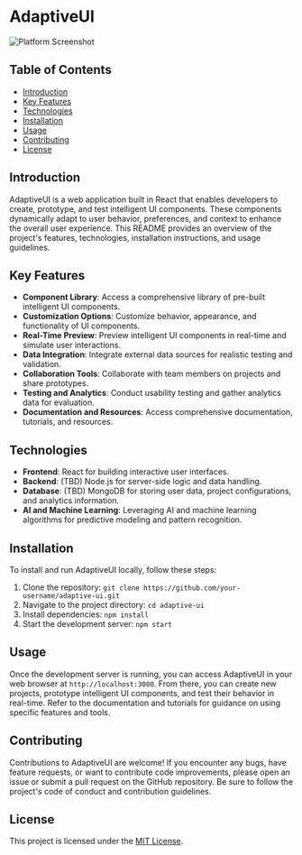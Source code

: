 # AdaptiveUI

![Platform Screenshot](/path/to/screenshot.png)

## Table of Contents

- [Introduction](#introduction)
- [Key Features](#key-features)
- [Technologies](#technologies)
- [Installation](#installation)
- [Usage](#usage)
- [Contributing](#contributing)
- [License](#license)

## Introduction

AdaptiveUI is a web application built in React that enables developers to create, prototype, and test intelligent UI components. These components dynamically adapt to user behavior, preferences, and context to enhance the overall user experience. This README provides an overview of the project's features, technologies, installation instructions, and usage guidelines.

## Key Features

- **Component Library**: Access a comprehensive library of pre-built intelligent UI components.
- **Customization Options**: Customize behavior, appearance, and functionality of UI components.
- **Real-Time Preview**: Preview intelligent UI components in real-time and simulate user interactions.
- **Data Integration**: Integrate external data sources for realistic testing and validation.
- **Collaboration Tools**: Collaborate with team members on projects and share prototypes.
- **Testing and Analytics**: Conduct usability testing and gather analytics data for evaluation.
- **Documentation and Resources**: Access comprehensive documentation, tutorials, and resources.

## Technologies

- **Frontend**: React for building interactive user interfaces.
- **Backend**: (TBD) Node.js for server-side logic and data handling.
- **Database**: (TBD) MongoDB for storing user data, project configurations, and analytics information.
- **AI and Machine Learning**: Leveraging AI and machine learning algorithms for predictive modeling and pattern recognition.

## Installation

To install and run AdaptiveUI locally, follow these steps:

1. Clone the repository: `git clone https://github.com/your-username/adaptive-ui.git`
2. Navigate to the project directory: `cd adaptive-ui`
3. Install dependencies: `npm install`
4. Start the development server: `npm start`

## Usage

Once the development server is running, you can access AdaptiveUI in your web browser at `http://localhost:3000`. From there, you can create new projects, prototype intelligent UI components, and test their behavior in real-time. Refer to the documentation and tutorials for guidance on using specific features and tools.

## Contributing

Contributions to AdaptiveUI are welcome! If you encounter any bugs, have feature requests, or want to contribute code improvements, please open an issue or submit a pull request on the GitHub repository. Be sure to follow the project's code of conduct and contribution guidelines.

## License

This project is licensed under the [MIT License](LICENSE).
